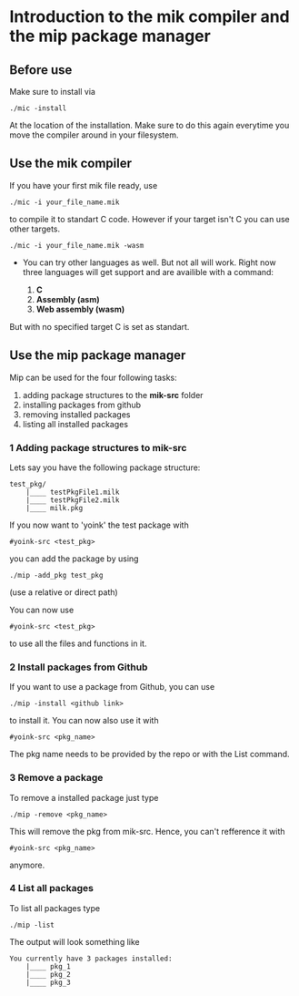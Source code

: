 # Introduction to the mik compiler and the mip package manager

## Before use

Make sure to install via

    ./mic -install

At the location of the installation. Make sure to do this again everytime you move the compiler around in your filesystem.

## Use the mik compiler

If you have your first mik file ready, use

    ./mic -i your_file_name.mik

to compile it to standart C code. However if your target isn't C you can use other targets.

    ./mic -i your_file_name.mik -wasm

- You can try other languages as well. But not all will work. Right now three languages will get support and are availible with a command:

  1. **C**
  2. **Assembly (asm)**
  3. **Web assembly (wasm)**

But with no specified target C is set as standart.

## Use the mip package manager

Mip can be used for the four following tasks:

1. adding package structures to the **mik-src** folder
2. installing packages from github
3. removing installed packages
4. listing all installed packages

### 1 Adding package structures to mik-src

Lets say you have the following package structure:

    test_pkg/
        |____ testPkgFile1.milk
        |____ testPkgFile2.milk
        |____ milk.pkg

If you now want to 'yoink' the test package with

    #yoink-src <test_pkg>

you can add the package by using

    ./mip -add_pkg test_pkg

(use a relative or direct path)

You can now use

    #yoink-src <test_pkg>

to use all the files and functions in it.

### 2 Install packages from Github

If you want to use a package from Github, you can use

    ./mip -install <github link>

to install it. You can now also use it with

    #yoink-src <pkg_name>

The pkg name needs to be provided by the repo or with the List command.

### 3 Remove a package

To remove a installed package just type

    ./mip -remove <pkg_name>

This will remove the pkg from mik-src. Hence, you can't refference it with

    #yoink-src <pkg_name>

anymore.

### 4 List all packages

To list all packages type

    ./mip -list

The output will look something like

    You currently have 3 packages installed:
        |____ pkg_1
        |____ pkg_2
        |____ pkg_3
